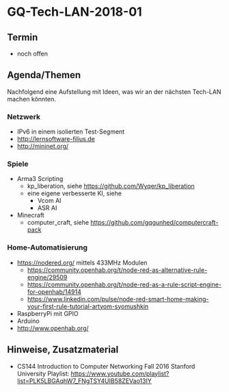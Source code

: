 # GQ-Tech-LAN-2018-01

## Termin
- noch offen

## Agenda/Themen
Nachfolgend eine Aufstellung mit Ideen, was wir an der nächsten Tech-LAN machen könnten.

### Netzwerk
- IPv6 in einem isolierten Test-Segment
- http://lernsoftware-filius.de
- http://mininet.org/


### Spiele
- Arma3 Scripting
  - kp_liberation, siehe https://github.com/Wyqer/kp_liberation
  - eine eigene verbesserte KI, siehe
    - Vcom AI
    - ASR AI
- Minecraft
  - computer_craft, siehe https://github.com/gqgunhed/computercraft-pack
 
### Home-Automatisierung
- https://nodered.org/  mittels 433MHz Modulen
  - https://community.openhab.org/t/node-red-as-alternative-rule-engine/29509
  - https://community.openhab.org/t/node-red-as-a-rule-script-engine-for-openhab/14914
  - https://www.linkedin.com/pulse/node-red-smart-home-making-your-first-rule-tutorial-artyom-syomushkin
- RaspberryPi mit GPIO
- Arduino
- http://www.openhab.org/

## Hinweise, Zusatzmaterial
- CS144 Introduction to Computer Networking Fall 2016 Stanford University Playlist: https://www.youtube.com/playlist?list=PLK5LBGAqhW7_FNgTSY4UIB58ZEVao13IY
